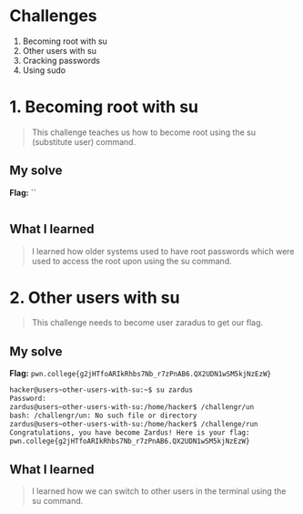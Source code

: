# Challenges
1. Becoming root with su
2. Other users with su
3. Cracking passwords
4. Using sudo
   
# 1. Becoming root with su
> This challenge teaches us how to become root using the su (substitute user) command. 

## My solve
**Flag:** ``
```bash

```

## What I learned 
> I learned how older systems used to have root passwords which were used to access the root upon using the su command.

# 2. Other users with su 
> This challenge needs to become user zaradus to get our flag.

## My solve
**Flag:** `pwn.college{g2jHTfoARIkRhbs7Nb_r7zPnAB6.QX2UDN1wSM5kjNzEzW}`

```bash
hacker@users~other-users-with-su:~$ su zardus
Password: 
zardus@users~other-users-with-su:/home/hacker$ /challengr/un
bash: /challengr/un: No such file or directory
zardus@users~other-users-with-su:/home/hacker$ /challenge/run
Congratulations, you have become Zardus! Here is your flag:
pwn.college{g2jHTfoARIkRhbs7Nb_r7zPnAB6.QX2UDN1wSM5kjNzEzW}
```

## What I learned 
> I learned how we can switch to other users in the terminal using the su command. 



   

